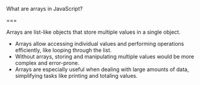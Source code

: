 What are arrays in JavaScript?

===

Arrays are list-like objects that store multiple values in a single object.

- Arrays allow accessing individual values and performing operations efficiently, like looping through the list.
- Without arrays, storing and manipulating multiple values would be more complex and error-prone.
- Arrays are especially useful when dealing with large amounts of data, simplifying tasks like printing and totaling values.
